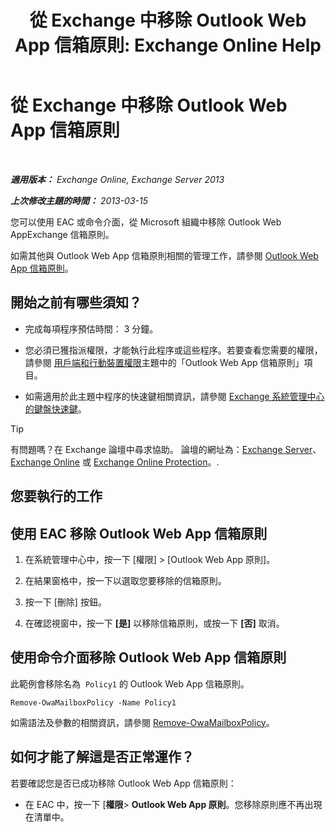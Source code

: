 ﻿---
title: '從 Exchange 中移除 Outlook Web App 信箱原則: Exchange Online Help'
TOCTitle: 從 Exchange 中移除 Outlook Web App 信箱原則
ms:assetid: edab7bac-b62c-4b82-8f21-dcac77cf0e8f
ms:mtpsurl: https://technet.microsoft.com/zh-tw/library/Dd351239(v=EXCHG.150)
ms:contentKeyID: 50474542
ms.date: 05/23/2018
mtps_version: v=EXCHG.150
ms.translationtype: MT
---

# 從 Exchange 中移除 Outlook Web App 信箱原則

 

_**適用版本：** Exchange Online, Exchange Server 2013_

_**上次修改主題的時間：** 2013-03-15_

您可以使用 EAC 或命令介面，從 Microsoft 組織中移除 Outlook Web AppExchange 信箱原則。

如需其他與 Outlook Web App 信箱原則相關的管理工作，請參閱 [Outlook Web App 信箱原則](outlook-web-app-mailbox-policies-exchange-2013-help.md)。

## 開始之前有哪些須知？

  - 完成每項程序預估時間： 3 分鐘。

  - 您必須已獲指派權限，才能執行此程序或這些程序。若要查看您需要的權限，請參閱 [用戶端和行動裝置權限](clients-and-mobile-devices-permissions-exchange-2013-help.md)主題中的「Outlook Web App 信箱原則」項目。

  - 如需適用於此主題中程序的快速鍵相關資訊，請參閱 [Exchange 系統管理中心的鍵盤快速鍵](keyboard-shortcuts-in-the-exchange-admin-center-exchange-online-protection-help.md)。


> [!TIP]  
> 有問題嗎？在 Exchange 論壇中尋求協助。 論壇的網址為：<a href="https://go.microsoft.com/fwlink/p/?linkid=60612">Exchange Server</a>、 <a href="https://go.microsoft.com/fwlink/p/?linkid=267542">Exchange Online</a> 或 <a href="https://go.microsoft.com/fwlink/p/?linkid=285351">Exchange Online Protection</a>。.




## 您要執行的工作

## 使用 EAC 移除 Outlook Web App 信箱原則

1.  在系統管理中心中，按一下 \[權限\] \> \[Outlook Web App 原則\]。

2.  在結果窗格中，按一下以選取您要移除的信箱原則。

3.  按一下 \[刪除\] 按鈕。

4.  在確認視窗中，按一下 **\[是\]** 以移除信箱原則，或按一下 **\[否\]** 取消。

## 使用命令介面移除 Outlook Web App 信箱原則

此範例會移除名為  `Policy1` 的 Outlook Web App 信箱原則。

    Remove-OwaMailboxPolicy -Name Policy1 

如需語法及參數的相關資訊，請參閱 [Remove-OwaMailboxPolicy](https://technet.microsoft.com/zh-tw/library/dd298103\(v=exchg.150\))。

## 如何才能了解這是否正常運作？

若要確認您是否已成功移除 Outlook Web App 信箱原則：

  - 在 EAC 中，按一下 \[**權限**\> **Outlook Web App 原則**。您移除原則應不再出現在清單中。

